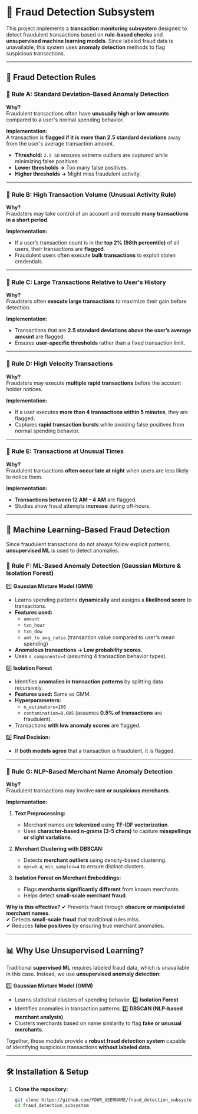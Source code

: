 # 🚀 Fraud Detection Subsystem

This project implements a **transaction monitoring subsystem** designed to detect fraudulent transactions based on **rule-based checks** and **unsupervised machine learning models**. Since labeled fraud data is unavailable, this system uses **anomaly detection** methods to flag suspicious transactions.

---

## 📌 **Fraud Detection Rules**
### 🔹 **Rule A: Standard Deviation-Based Anomaly Detection**
**Why?**  
Fraudulent transactions often have **unusually high or low amounts** compared to a user's normal spending behavior.

**Implementation:**  
A transaction is **flagged if it is more than 2.5 standard deviations** away from the user's average transaction amount.  
- **Threshold:** `2.5 SD` ensures extreme outliers are captured while minimizing false positives.
- **Lower thresholds →** Too many false positives.
- **Higher thresholds →** Might miss fraudulent activity.

---

### 🔹 **Rule B: High Transaction Volume (Unusual Activity Rule)**
**Why?**  
Fraudsters may take control of an account and execute **many transactions in a short period**.  

**Implementation:**  
- If a user’s transaction count is in the **top 2% (98th percentile)** of all users, their transactions are **flagged**.
- Fraudulent users often execute **bulk transactions** to exploit stolen credentials.

---

### 🔹 **Rule C: Large Transactions Relative to User's History**
**Why?**  
Fraudsters often **execute large transactions** to maximize their gain before detection.

**Implementation:**  
- Transactions that are **2.5 standard deviations above the user’s average amount** are flagged.
- Ensures **user-specific thresholds** rather than a fixed transaction limit.

---

### 🔹 **Rule D: High Velocity Transactions**
**Why?**  
Fraudsters may execute **multiple rapid transactions** before the account holder notices.

**Implementation:**  
- If a user executes **more than 4 transactions within 5 minutes**, they are flagged.
- Captures **rapid transaction bursts** while avoiding false positives from normal spending behavior.

---

### 🔹 **Rule E: Transactions at Unusual Times**
**Why?**  
Fraudulent transactions **often occur late at night** when users are less likely to notice them.

**Implementation:**  
- **Transactions between 12 AM – 4 AM** are flagged.
- Studies show fraud attempts **increase** during off-hours.

---

## 🤖 **Machine Learning-Based Fraud Detection**
Since fraudulent transactions do not always follow explicit patterns, **unsupervised ML** is used to detect anomalies.

### 🔹 **Rule F: ML-Based Anomaly Detection (Gaussian Mixture & Isolation Forest)**
1️⃣ **Gaussian Mixture Model (GMM)**
   - Learns spending patterns **dynamically** and assigns a **likelihood score** to transactions.
   - **Features used:**
     - `amount`
     - `txn_hour`
     - `txn_dow`
     - `amt_to_avg_ratio` (transaction value compared to user's mean spending)
   - **Anomalous transactions → Low probability scores.**
   - Uses `n_components=4` (assuming 4 transaction behavior types).

2️⃣ **Isolation Forest**
   - Identifies **anomalies in transaction patterns** by splitting data recursively.
   - **Features used:** Same as GMM.
   - **Hyperparameters:**
     - `n_estimators=100`
     - `contamination=0.005` (assumes **0.5% of transactions** are fraudulent).
   - Transactions **with low anomaly scores** are flagged.

3️⃣ **Final Decision:**
   - If **both models agree** that a transaction is fraudulent, it is flagged.

---

### 🔹 **Rule G: NLP-Based Merchant Name Anomaly Detection**
**Why?**  
Fraudulent transactions may involve **rare or suspicious merchants**.

**Implementation:**
1. **Text Preprocessing:**
   - Merchant names are **tokenized** using **TF-IDF vectorization**.
   - Uses **character-based n-grams (3-5 chars)** to capture **misspellings or slight variations**.

2. **Merchant Clustering with DBSCAN:**
   - Detects **merchant outliers** using density-based clustering.
   - `eps=0.4`, `min_samples=4` to ensure distinct clusters.

3. **Isolation Forest on Merchant Embeddings:**
   - Flags **merchants significantly different** from known merchants.
   - Helps detect **small-scale merchant fraud**.

**Why is this effective?**
✔ Prevents fraud through **obscure or manipulated merchant names**.  
✔ Detects **small-scale fraud** that traditional rules miss.  
✔ Reduces **false positives** by ensuring true merchant anomalies.

---

## 📊 **Why Use Unsupervised Learning?**
Traditional **supervised ML** requires labeled fraud data, which is unavailable in this case. Instead, we use **unsupervised anomaly detection**:

1️⃣ **Gaussian Mixture Model (GMM)**
   - Learns statistical clusters of spending behavior.
2️⃣ **Isolation Forest**
   - Identifies anomalies in transaction patterns.
3️⃣ **DBSCAN (NLP-based merchant analysis)**
   - Clusters merchants based on name similarity to flag **fake or unusual merchants**.

Together, these models provide a **robust fraud detection system** capable of identifying suspicious transactions **without labeled data**.

---

## 🛠 **Installation & Setup**
1. **Clone the repository:**
   ```bash
   git clone https://github.com/YOUR_USERNAME/fraud_detection_subsystem.git
   cd fraud_detection_subsystem

